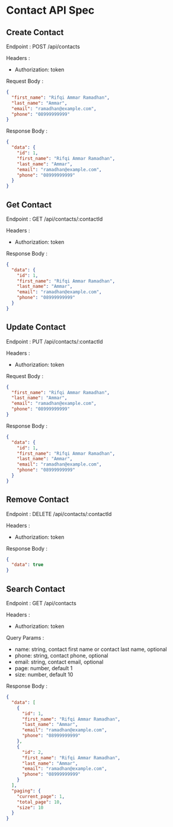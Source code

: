 # Contact API Spec

## Create Contact

Endpoint : POST /api/contacts

Headers :

- Authorization: token

Request Body :

```json
{
  "first_name": "Rifqi Ammar Ramadhan",
  "last_name": "Ammar",
  "email": "ramadhan@example.com",
  "phone": "08999999999"
}
```

Response Body :

```json
{
  "data": {
    "id": 1,
    "first_name": "Rifqi Ammar Ramadhan",
    "last_name": "Ammar",
    "email": "ramadhan@example.com",
    "phone": "08999999999"
  }
}
```

## Get Contact

Endpoint : GET /api/contacts/:contactId

Headers :

- Authorization: token

Response Body :

```json
{
  "data": {
    "id": 1,
    "first_name": "Rifqi Ammar Ramadhan",
    "last_name": "Ammar",
    "email": "ramadhan@example.com",
    "phone": "08999999999"
  }
}
```

## Update Contact

Endpoint : PUT /api/contacts/:contactId

Headers :

- Authorization: token

Request Body :

```json
{
  "first_name": "Rifqi Ammar Ramadhan",
  "last_name": "Ammar",
  "email": "ramadhan@example.com",
  "phone": "08999999999"
}
```

Response Body :

```json
{
  "data": {
    "id": 1,
    "first_name": "Rifqi Ammar Ramadhan",
    "last_name": "Ammar",
    "email": "ramadhan@example.com",
    "phone": "08999999999"
  }
}
```

## Remove Contact

Endpoint : DELETE /api/contacts/:contactId

Headers :

- Authorization: token

Response Body :

```json
{
  "data": true
}
```

## Search Contact

Endpoint : GET /api/contacts

Headers :

- Authorization: token

Query Params :

- name: string, contact first name or contact last name, optional
- phone: string, contact phone, optional
- email: string, contact email, optional
- page: number, default 1
- size: number, default 10

Response Body :

```json
{
  "data": [
    {
      "id": 1,
      "first_name": "Rifqi Ammar Ramadhan",
      "last_name": "Ammar",
      "email": "ramadhan@example.com",
      "phone": "08999999999"
    },
    {
      "id": 2,
      "first_name": "Rifqi Ammar Ramadhan",
      "last_name": "Ammar",
      "email": "ramadhan@example.com",
      "phone": "08999999999"
    }
  ],
  "paging": {
    "current_page": 1,
    "total_page": 10,
    "size": 10
  }
}
```
